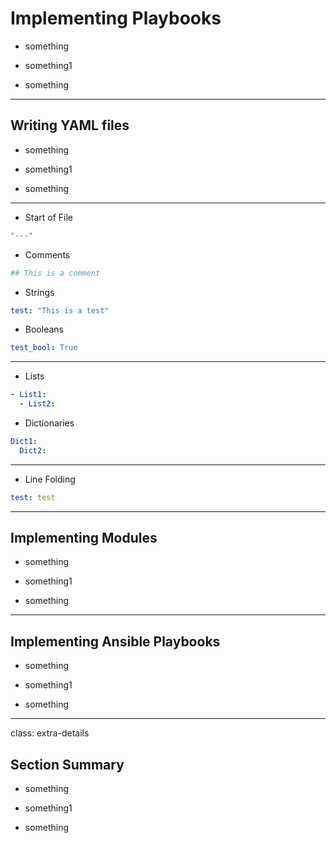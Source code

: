 # Implementing Playbooks

* something

* something1

* something

---

## Writing YAML files

* something

* something1

* something

---

* Start of File

```yaml
"---"

```

* Comments

```yaml
## This is a comment
```

* Strings

```yaml
test: "This is a test"
```

* Booleans

```yaml
test_bool: True
```

---

* Lists

```yaml
- List1:
  - List2:
```

* Dictionaries

```yaml
Dict1:
  Dict2:
```

---

* Line Folding

```yaml
test: test
```

---

## Implementing Modules

* something

* something1

* something

---

## Implementing Ansible Playbooks

* something

* something1

* something

---

class: extra-details

## Section Summary

* something

* something1

* something
